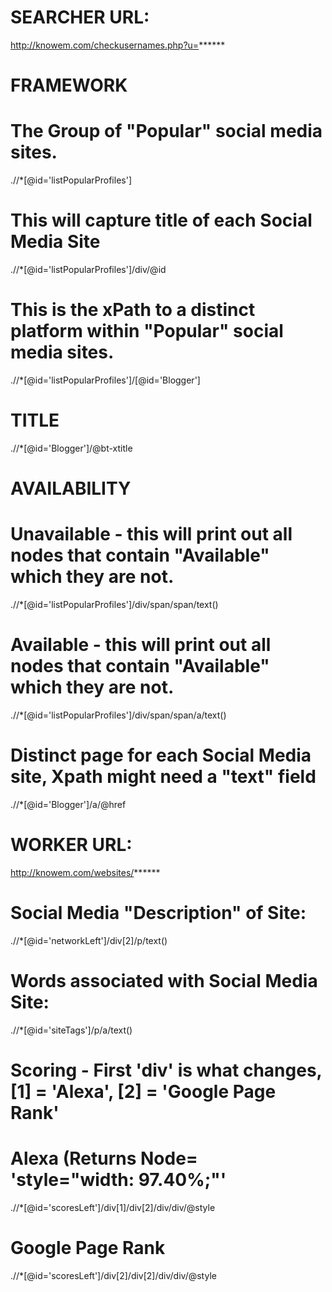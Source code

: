 # SEARCHER URL:
http://knowem.com/checkusernames.php?u=******

# FRAMEWORK
# The Group of "Popular" social media sites.
.//*[@id='listPopularProfiles']

# This will capture title of each Social Media Site
.//*[@id='listPopularProfiles']/div/@id

# This is the xPath to a distinct platform within "Popular" social media sites.
.//*[@id='listPopularProfiles']/[@id='Blogger']

# TITLE
.//*[@id='Blogger']/@bt-xtitle

# AVAILABILITY
# Unavailable - this will print out all nodes that contain "Available" which they are not.
.//*[@id='listPopularProfiles']/div/span/span/text()

# Available - this will print out all nodes that contain "Available" which they are not.
.//*[@id='listPopularProfiles']/div/span/span/a/text()

# Distinct page for each Social Media site, Xpath might need a "text" field
.//*[@id='Blogger']/a/@href


# WORKER URL:
http://knowem.com/websites/******

# Social Media "Description" of Site:
.//*[@id='networkLeft']/div[2]/p/text()

# Words associated with Social Media Site:
.//*[@id='siteTags']/p/a/text()

# Scoring - First 'div' is what changes, [1] = 'Alexa', [2] = 'Google Page Rank'
# Alexa (Returns Node= 'style="width: 97.40%;"'
.//*[@id='scoresLeft']/div[1]/div[2]/div/div/@style
# Google Page Rank
.//*[@id='scoresLeft']/div[2]/div[2]/div/div/@style
